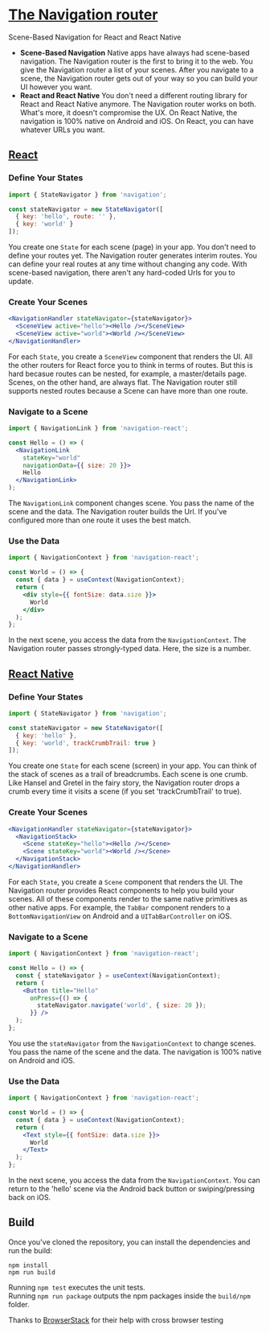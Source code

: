 # [The Navigation router](https://grahammendick.github.io/navigation/)
Scene-Based Navigation for React and React Native
* **Scene-Based Navigation** Native apps have always had scene-based navigation. The Navigation router is the first to bring it to the web. You give the Navigation router a list of your scenes. After you navigate to a scene, the Navigation router gets out of your way so you can build your UI however you want.
* **React and React Native** You don't need a different routing library for React and React Native anymore. The Navigation router works on both. What's more, it doesn't compromise the UX. On React Native, the navigation is 100% native on Android and iOS. On React, you can have whatever URLs you want.

## [React](https://grahammendick.github.io/navigation/documentation/hello-world.html)
### Define Your States
```js
import { StateNavigator } from 'navigation';

const stateNavigator = new StateNavigator([
  { key: 'hello', route: '' },
  { key: 'world' }
]);
```
You create one `State` for each scene (page) in your app. You don't need to define your routes yet. The Navigation router generates interim routes. You can define your real routes at any time without changing any code. With scene-based navigation, there aren't any hard-coded Urls for you to update.

### Create Your Scenes
```jsx
<NavigationHandler stateNavigator={stateNavigator}>
  <SceneView active="hello"><Hello /></SceneView>
  <SceneView active="world"><World /></SceneView>
</NavigationHandler>  
```
For each `State`, you create a `SceneView` component that renders the UI. All the other routers for React force you to think in terms of routes. But this is hard becasue routes can be nested, for example, a master/details page. Scenes, on the other hand, are always flat. The Navigation router still supports nested routes because a Scene can have more than one route.

### Navigate to a Scene
```jsx
import { NavigationLink } from 'navigation-react';

const Hello = () => (
  <NavigationLink
    stateKey="world"
    navigationData={{ size: 20 }}>
    Hello
  </NavigationLink>
);
```
The `NavigationLink` component changes scene. You pass the name of the scene and the data. The Navigation router builds the Url. If you've configured more than one route it uses the best match.

### Use the Data
```jsx
import { NavigationContext } from 'navigation-react';

const World = () => {
  const { data } = useContext(NavigationContext);
  return (
    <div style={{ fontSize: data.size }}>
      World
    </div>
  );
};
```
In the next scene, you access the data from the `NavigationContext`. The Navigation router passes strongly-typed data. Here, the size is a number.

## [React Native](https://grahammendick.github.io/navigation/documentation/native/hello-world.html)
### Define Your States
```js
import { StateNavigator } from 'navigation';

const stateNavigator = new StateNavigator([
  { key: 'hello' },
  { key: 'world', trackCrumbTrail: true }
]);
```
You create one `State` for each scene (screen) in your app. You can think of the stack of scenes as a trail of breadcrumbs. Each scene is one crumb. Like Hansel and Gretel in the fairy story, the Navigation router drops a crumb every time it visits a scene (if you set 'trackCrumbTrail' to true).

### Create Your Scenes
```jsx
<NavigationHandler stateNavigator={stateNavigator}>
  <NavigationStack>
    <Scene stateKey="hello"><Hello /></Scene>
    <Scene stateKey="world"><World /></Scene>
  </NavigationStack>
</NavigationHandler>
```
For each `State`, you create a `Scene` component that renders the UI. The Navigation router provides React components to help you build your scenes. All of these components render to the same native primitives as other native apps. For example, the `TabBar` component renders to a `BottomNavigationView` on Android and a `UITabBarController` on iOS.

### Navigate to a Scene
```jsx
import { NavigationContext } from 'navigation-react';

const Hello = () => {
  const { stateNavigator } = useContext(NavigationContext);
  return (
    <Button title="Hello"
      onPress={() => {
        stateNavigator.navigate('world', { size: 20 });
      }} />
  );
};
```
You use the `stateNavigator` from the `NavigationContext` to change scenes. You pass the name of the scene and the data. The navigation is 100% native on Android and iOS.

### Use the Data
```jsx
import { NavigationContext } from 'navigation-react';

const World = () => {
  const { data } = useContext(NavigationContext);
  return (
    <Text style={{ fontSize: data.size }}>
      World
    </Text>
  );
};
```
In the next scene, you access the data from the `NavigationContext`. You can return to the 'hello' scene via the Android back button or swiping/pressing back on iOS.

## Build
Once you've cloned the repository, you can install the dependencies and run the build:

    npm install
    npm run build

Running `npm test` executes the unit tests.  
Running `npm run package` outputs the npm packages inside the `build/npm` folder.

Thanks to [BrowserStack](https://www.browserstack.com/) for their help with cross browser testing

